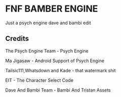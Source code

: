 # FNF BAMBER ENGINE
Just a psych engine dave and bambi edit
## Credits
The Psych Engine Team - Psych Engine

Ma Jigasaw - Android Support of Psych Engine

Tailsic111,Whatsdown and Kade - that watermark shit

EIT - The Character Select Code

Dave And Bambi Team - Bambi And Tristan Assets
